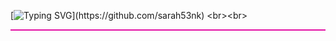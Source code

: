 [![Typing SVG](https://readme-typing-svg.demolab.com?font=Fira+Code&duration=2000&pause=500&color=e310a4&center=true&vCenter=true&width=600&lines=Hi%2C+I'm+Sara!;Welcome+to+my+GitHub+page.)](https://github.com/sarah53nk)
<br><br>
<hr style="border: none; height: 2px; background-color: #e310a4;" />







<!--
**sarah53nk/sarah53nk** is a ✨ _special_ ✨ repository because its `README.md` (this file) appears on your GitHub profile.

Here are some ideas to get you started:

- 🔭 I’m currently working on ...
- 🌱 I’m currently learning ...
- 👯 I’m looking to collaborate on ...
- 🤔 I’m looking for help with ...
- 💬 Ask me about ...
- 📫 How to reach me: ...
- 😄 Pronouns: ...
- ⚡ Fun fact: ...
-->
